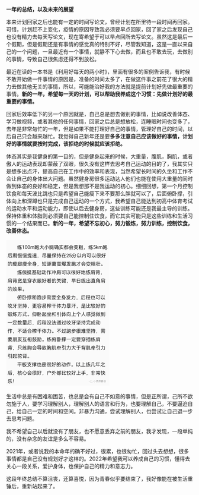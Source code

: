 **一年的总结，以及未来的展望**

本来计划回家之后也能有一定的时间写论文，曾经计划在所里待一段时间再回家。可惜，计划赶不上变化，疫情的原因导致我必须要早点回家，回了家之后发现自己也没有精力去每天写论文，现在寄希望于可以早点回所去写论文。虽然这是最后一个假期，但是假期还是有事情的感觉真的特别不好，尽管我知道，这是一直以来自己的一个问题，一旦最近有一个事情，就静不下心去做，而且也不敢去玩，去做别的事情，导致自己很焦虑还得不到放松。

最近在读的一本书是《利用好每天的两小时》，里面有很多的案例告诉我，有时候不敢开始做一件事情的原因是，准备的时间太多了，在做这件事之前花了很大的精力去做其他无关的事情，所以，可能能治好我的方法就是提前计划好先做最重要的事情。**新的一年，希望每一天的计划，可以帮助我养成这个习惯：先做计划好的最重要的事情。**

回家后效率低下的另一个原因就是，自己总是想去做别的事情，比如说改善体态、学习做视频，或者其他的任何事情，回家之后总是想放松，连睡眠时间也变多了，去年是非常匆忙的一年，但是如果不能打理好自己的事情，管理好自己的时间，以后自己只会越来越忙。我觉得自己新年还是要**多多注意自己应该做好的事情，计划好的事情就要按时完成，该拒绝的时候就应该拒绝。**

体态其实是我健身的第一目的，但是健身起来的时候，大重量，腹肌，胸肌，或者傲人的运动表现却蒙蔽了双眼，很久没有这样去思考自己运动的目的了，我其实只是想多出点汗，提高自己在工作中的效率和表现，当然希望长时间的久坐和工作不会让自己的身体出大问题。虽然健身房很多运动达人他们也能在使用大重量的同时做到体态的良好和稳定，但是我想那不是我运动的初心。细细回想，第一个月控制饮食和每天波比跳也只是希望自己能瘦下来不要那么胖就可以了，后面俯卧撑，引体向上和深蹲也只是完成自己运动的一个方式，我希望自己能达到初高中体育考试的运动水平和运动能力，即使以后去健身房，这些训练可能还是我最主导的训练。保持体重和体脂则必须要自己能控制住饮食，而它其实可能只是这些训练和生活习惯的一个结果而已。**新的一年，希望不忘初心，努力锻炼，努力训练，控制饮食，改善体态。**

![](./figs/2022-01-27/fit.png)

生活中总是有困难和困苦，也总是会有自己不如意的事情，但是正所谓，己所不欲勿施于人，要学习理解别人，理解别人的语言和行为，也要理解自己，不要逼迫自己，给自己一定的时间和空间。非暴力沟通，尝试理解别人，也尝试让自己退一步去思考问题。

我不希望自己以后就没有了朋友，也不愿意丢弃之前的朋友，我才发现，一段单纯的，没有杂念的友谊是多么不容易。

2021年，或者说我的本命年的确不好过，很累，也很匆忙，回过头去想想，很多事情都是自己没有规划好才这样的。2022年希望我可以养成自己的习惯，懂得去关心一段关系，爱护身体，也保护自己的精力和意志力。

这段年终总结不算沮丧，还算喜悦，因为青春似乎要结束了，我好像能在被生活重锤后，重新站起来了。
